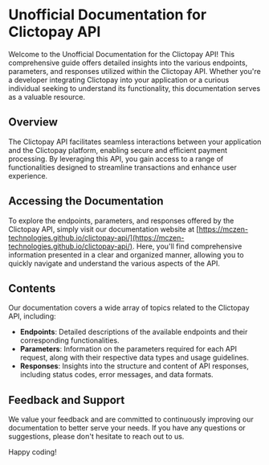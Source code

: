 # Unofficial Documentation for Clictopay API


Welcome to the Unofficial Documentation for the Clictopay API! This comprehensive guide offers detailed insights into the various endpoints, parameters, and responses utilized within the Clictopay API. Whether you're a developer integrating Clictopay into your application or a curious individual seeking to understand its functionality, this documentation serves as a valuable resource.

## Overview

The Clictopay API facilitates seamless interactions between your application and the Clictopay platform, enabling secure and efficient payment processing. By leveraging this API, you gain access to a range of functionalities designed to streamline transactions and enhance user experience.

## Accessing the Documentation

To explore the endpoints, parameters, and responses offered by the Clictopay API, simply visit our documentation website at [https://mczen-technologies.github.io/clictopay-api/](https://mczen-technologies.github.io/clictopay-api/). Here, you'll find comprehensive information presented in a clear and organized manner, allowing you to quickly navigate and understand the various aspects of the API.

## Contents

Our documentation covers a wide array of topics related to the Clictopay API, including:

- **Endpoints**: Detailed descriptions of the available endpoints and their corresponding functionalities.
- **Parameters**: Information on the parameters required for each API request, along with their respective data types and usage guidelines.
- **Responses**: Insights into the structure and content of API responses, including status codes, error messages, and data formats.

## Feedback and Support

We value your feedback and are committed to continuously improving our documentation to better serve your needs. If you have any questions or suggestions, please don't hesitate to reach out to us.

Happy coding!
